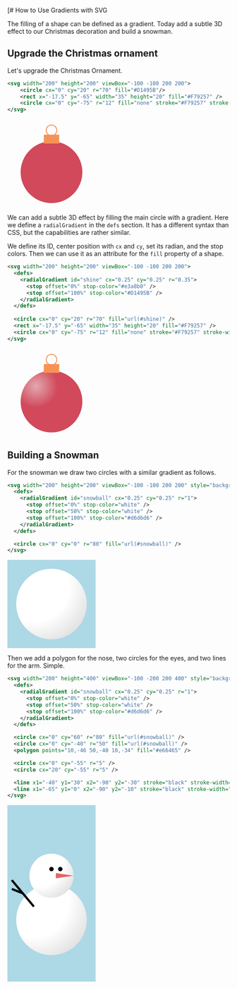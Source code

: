 [# How to Use Gradients with SVG

The filling of a shape can be defined as a gradient. Today add a subtle 3D effect to our Christmas decoration and 
build a snowman.

## Upgrade the Christmas ornament

Let's upgrade the Christmas Ornament.

```svg
<svg width="200" height="200" viewBox="-100 -100 200 200">
    <circle cx="0" cy="20" r="70" fill="#D1495B"/>
    <rect x="-17.5" y="-65" width="35" height="20" fill="#F79257" />
    <circle cx="0" cy="-75" r="12" fill="none" stroke="#F79257" stroke-width="2" />
</svg>
```

<svg width="200" height="200" viewBox="-100 -100 200 200">
    <circle cx="0" cy="20" r="70" fill="#D1495B"/>
    <rect x="-17.5" y="-65" width="35" height="20" fill="#F79257" />
    <circle cx="0" cy="-75" r="12" fill="none" stroke="#F79257" stroke-width="2" />
</svg>

We can add a subtle 3D effect by filling the main circle with a gradient. Here we define a `radialGradient` in the 
`defs` section. It has a different syntax than CSS, but the capabilities are rather similar.

We define its ID, center position with `cx` and `cy`, set its radian, and the stop colors. Then we can use it as an 
attribute for the `fill` property of a shape.

```svg
<svg width="200" height="200" viewBox="-100 -100 200 200">
  <defs>
    <radialGradient id="shine" cx="0.25" cy="0.25" r="0.35">
      <stop offset="0%" stop-color="#e3a8b0" />
      <stop offset="100%" stop-color="#D1495B" />
    </radialGradient>
  </defs>
  
  <circle cx="0" cy="20" r="70" fill="url(#shine)" />
  <rect x="-17.5" y="-65" width="35" height="20" fill="#F79257" />
  <circle cx="0" cy="-75" r="12" fill="none" stroke="#F79257" stroke-width="2" />
</svg>
```

<svg width="200" height="200" viewBox="-100 -100 200 200">
  <defs>
    <radialGradient id="shine" cx="0.25" cy="0.25" r="0.35">
      <stop offset="0%" stop-color="#e3a8b0" />
      <stop offset="100%" stop-color="#D1495B" />
    </radialGradient>
  </defs>

  <circle cx="0" cy="20" r="70" fill="url(#shine)" />
  <rect x="-17.5" y="-65" width="35" height="20" fill="#F79257" />
  <circle cx="0" cy="-75" r="12" fill="none" stroke="#F79257" stroke-width="2" />
</svg>

## Building a Snowman

For the snowman we draw two circles with a similar gradient as follows.

```svg
<svg width="200" height="200" viewBox="-100 -100 200 200" style="background-color: lightblue">
  <defs>
    <radialGradient id="snowball" cx="0.25" cy="0.25" r="1">
      <stop offset="0%" stop-color="white" />
      <stop offset="50%" stop-color="white" />
      <stop offset="100%" stop-color="#d6d6d6" />
    </radialGradient>
  </defs>

  <circle cx="0" cy="0" r="80" fill="url(#snowball)" />
</svg>
```

<svg width="200" height="200" viewBox="-100 -100 200 200" style="background-color: lightblue">
  <defs>
    <radialGradient id="snowball" cx="0.25" cy="0.25" r="1">
      <stop offset="0%" stop-color="white" />
      <stop offset="50%" stop-color="white" />
      <stop offset="100%" stop-color="#d6d6d6" />
    </radialGradient>
  </defs>

  <circle cx="0" cy="0" r="80" fill="url(#snowball)" />
</svg>

Then we add a polygon for the nose, two circles for the eyes, and two lines for the arm. Simple.

```svg
<svg width="200" height="400" viewBox="-100 -200 200 400" style="background-color: lightblue">
  <defs>
    <radialGradient id="snowball" cx="0.25" cy="0.25" r="1">
      <stop offset="0%" stop-color="white" />
      <stop offset="50%" stop-color="white" />
      <stop offset="100%" stop-color="#d6d6d6" />
    </radialGradient>
  </defs>

  <circle cx="0" cy="60" r="80" fill="url(#snowball)" />
  <circle cx="0" cy="-40" r="50" fill="url(#snowball)" />
  <polygon points="10,-46 50,-40 10,-34" fill="#e66465" />

  <circle cx="0" cy="-55" r="5" />
  <circle cx="20" cy="-55" r="5" />

  <line x1="-40" y1="30" x2="-90" y2="-30" stroke="black" stroke-width="5" />
  <line x1="-65" y1="0" x2="-90" y2="-10" stroke="black" stroke-width="5" />
</svg>
```

<svg width="200" height="400" viewBox="-100 -200 200 400" style="background-color: lightblue">
  <defs>
    <radialGradient id="snowball" cx="0.25" cy="0.25" r="1">
      <stop offset="0%" stop-color="white" />
      <stop offset="50%" stop-color="white" />
      <stop offset="100%" stop-color="#d6d6d6" />
    </radialGradient>
  </defs>

  <circle cx="0" cy="60" r="80" fill="url(#snowball)" />
  <circle cx="0" cy="-40" r="50" fill="url(#snowball)" />
  <polygon points="10,-46 50,-40 10,-34" fill="#e66465" />

  <circle cx="0" cy="-55" r="5" />
  <circle cx="20" cy="-55" r="5" />

  <line x1="-40" y1="30" x2="-90" y2="-30" stroke="black" stroke-width="5" />
  <line x1="-65" y1="0" x2="-90" y2="-10" stroke="black" stroke-width="5" />
</svg>
